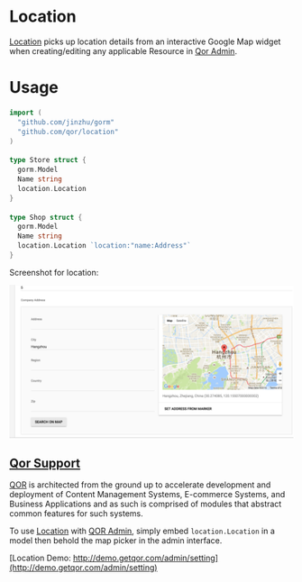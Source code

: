 # Location

[Location](https://github.com/qor/location) picks up location details from an interactive Google Map widget when creating/editing any applicable Resource in [Qor Admin](http://github.com/qor/qor).

# Usage

```go
import (
  "github.com/jinzhu/gorm"
  "github.com/qor/location"
)

type Store struct {
  gorm.Model
  Name string
  location.Location
}

type Shop struct {
  gorm.Model
  Name string
  location.Location `location:"name:Address"`
}
```

Screenshot for location:

![location](location.png)

## [Qor Support](https://github.com/qor/qor)

[QOR](http://getqor.com) is architected from the ground up to accelerate development and deployment of Content Management Systems, E-commerce Systems, and Business Applications and as such is comprised of modules that abstract common features for such systems.

To use [Location](https://github.com/qor/location) with [QOR Admin](../chapter2/setup.md), simply embed `location.Location` in a model then behold the map picker in the admin interface.

[Location Demo:  http://demo.getqor.com/admin/setting](http://demo.getqor.com/admin/setting)
